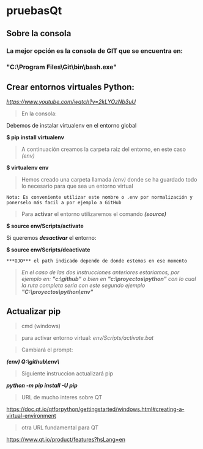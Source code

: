 # pruebasQt
## Sobre la consola
### La mejor opción es la consola de GIT que se encuentra en:
### "C:\Program Files\Git\bin\bash.exe"
## Crear entornos virtuales Python: 
*https://www.youtube.com/watch?v=2kLYOzNb3uU*

>En la consola:

Debemos de instalar virtualenv en el entorno global

 **$ pip install virtualenv**

 >A continuación creamos la carpeta raiz del entorno, en este caso *(env)*

**$ virtualenv env**

>Hemos creado una carpeta llamada *(env)* donde se ha guardado todo lo necesario
para que sea un entorno virtual

    Nota: Es conveniente utilizar este nombre o .env por normalización y ponerselo más facil a por ejemplo a GitHub

>Para **activar** el entorno utilizaremos el comando ***(source)***

**$ source env/Scripts/activate**

Si queremos ***desactivar*** el entorno:

**$ source env/Scripts/deactivate**

    ***OJO*** el path indicado depende de donde estemos en ese momento

>*En el caso de las dos instrucciones anteriores estariamos, por ejemplo en:* ***"c:\github\"** o bien en **"c:\proyectos\python\"***
*con lo cual la ruta completa sería con este segundo ejemplo **"C:\proyectos\python\env\"***

## Actualizar pip
>cmd (windows)

>para activar entorno virtual: *env/Scripts/activate.bat*

>Cambiará el prompt:

***(env) Q:\github\env\\***

>Siguiente instruccion actualizará pip

***python -m pip install -U pip***

>URL de mucho interes sobre QT

https://doc.qt.io/qtforpython/gettingstarted/windows.html#creating-a-virtual-environment

>otra URL fundamental para QT

https://www.qt.io/product/features?hsLang=en






